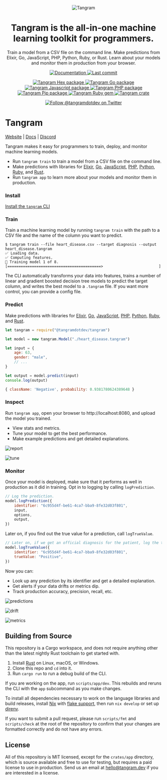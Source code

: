 <p align="center">
	<img src="tangram.svg" title="Tangram">
</p>

<h1 align="center">
Tangram is the all-in-one machine learning toolkit for programmers.
</h1>

<p align="center">
Train a model from a CSV file on the command line. Make predictions from Elixir, Go, JavaScript, PHP, Python, Ruby, or Rust. Learn about your models and monitor them in production from your browser.
</p>

<p align="center">
	<a href="https://tangram.dev/docs/">
		<img src="https://img.shields.io/badge/docs-tangram.dev-purple?style=flat-square" alt="Documentation" />
	</a>
	<a href="">
		<img src="https://img.shields.io/github/last-commit/tangramdotdev/tangram?style=flat-square" alt="Last commit" />
	</a>
</p>
<p align="center">
	<a href="https://hex.pm/packages/tangram">
		<img src="https://img.shields.io/hexpm/v/tangram?color=blueviolet&style=flat-square" alt="Tangram Hex package"/>
	</a>
	<a href="https://github.com/tangramdotdev/tangram-go">
		<img src="https://img.shields.io/github/go-mod/go-version/tangramdotdev/tangram-go?filename=go.mod&style=flat-square" alt="Tangram Go package"/>
	</a>
	<a href="https://www.npmjs.com/package/@tangramdotdev/tangram">
		<img src="https://img.shields.io/npm/v/@tangramdotdev/tangram?color=yellow&style=flat-square" alt="Tangram Javascript package"/>
	</a>
	<a href = "https://packagist.org/packages/tangram/tangram">
	  <img src="https://img.shields.io/packagist/v/tangram/tangram?style=flat-square" alt = "Tangram PHP package"/>
	</a>
	<a href="https://pypi.org/project/tangram/">
		<img src="https://img.shields.io/pypi/v/tangram?color=blue&style=flat-square" alt="Tangram Pip package"/>
	</a>
	<a href="https://rubygems.org/gems/tangram">
		<img src="https://img.shields.io/gem/v/tangram?color=red&style=flat-square" alt="Tangram Ruby gem"/>
	</a>
	<a href="https://crates.io/crates/tangram">
		<img src="https://img.shields.io/crates/v/tangram?style=flat-square" alt="Tangram crate"/>
  </a>
</p>

<p align="center">
	<a href="https://twitter.com/intent/follow?screen_name=tangramdotdev">
		<img src="https://img.shields.io/twitter/follow/tangramdotdev?label=Follow%20tangramdotdev&style=social&color=blue" alt="Follow @tangramdotdev on Twitter" />
	</a>
</p>

# Tangram

[Website](https://www.tangram.dev) | [Docs](https://www.tangram.dev/docs/) | [Discord](https://discord.gg/jT9ZGp3TK2)

Tangram makes it easy for programmers to train, deploy, and monitor machine learning models.

- Run `tangram train` to train a model from a CSV file on the command line.
- Make predictions with libraries for [Elixir](https://hex.pm/packages/tangram), [Go](https://pkg.go.dev/github.com/tangramdotdev/tangram-go), [JavaScript](https://www.npmjs.com/package/@tangramdotdev/tangram), [PHP](https://packagist.org/packages/tangram/tangram), [Python](https://pypi.org/project/tangram), [Ruby](https://rubygems.org/gems/tangram), and [Rust](https://lib.rs/crates/tangram).
- Run `tangram app` to learn more about your models and monitor them in production.

### Install

[Install the `tangram` CLI](https://www.tangram.dev/docs/install)

### Train

Train a machine learning model by running `tangram train` with the path to a CSV file and the name of the column you want to predict.

```
$ tangram train --file heart_disease.csv --target diagnosis --output heart_disease.tangram
✅ Loading data.
✅ Computing features.
🚂 Training model 1 of 8.
[==========================================>                         ]
```

The CLI automatically transforms your data into features, trains a number of linear and gradient boosted decision tree models to predict the target column, and writes the best model to a `.tangram` file. If you want more control, you can provide a config file.

### Predict

Make predictions with libraries for [Elixir](https://hex.pm/packages/tangram), [Go](https://pkg.go.dev/github.com/tangramdotdev/tangram-go), [JavaScript](https://www.npmjs.com/package/@tangramdotdev/tangram), [PHP](https://packagist.org/packages/tangram/tangram), [Python](https://pypi.org/project/tangram), [Ruby](https://rubygems.org/gems/tangram), and [Rust](https://lib.rs/tangram).

```javascript
let tangram = require("@tangramdotdev/tangram")

let model = new tangram.Model("./heart_disease.tangram")

let input = {
	age: 63,
	gender: "male",
	// ...
}

let output = model.predict(input)
console.log(output)
```

```javascript
{ className: 'Negative', probability: 0.9381780624389648 }
```

### Inspect

Run `tangram app`, open your browser to http://localhost:8080, and upload the model you trained.

- View stats and metrics.
- Tune your model to get the best performance.
- Make example predictions and get detailed explanations.

![report](./readme/report.png)

![tune](./readme/tune.png)

### Monitor

Once your model is deployed, make sure that it performs as well in production as it did in training. Opt in to logging by calling `logPrediction`.

```javascript
// Log the prediction.
model.logPrediction({
	identifier: "6c955d4f-be61-4ca7-bba9-8fe32d03f801",
	input,
	options,
	output,
})
```

Later on, if you find out the true value for a prediction, call `logTrueValue`.

```javascript
// Later on, if we get an official diagnosis for the patient, log the true value.
model.logTrueValue({
	identifier: "6c955d4f-be61-4ca7-bba9-8fe32d03f801",
	trueValue: "Positive",
})
```

Now you can:

- Look up any prediction by its identifier and get a detailed explanation.
- Get alerts if your data drifts or metrics dip.
- Track production accuracy, precision, recall, etc.

![predictions](./readme/predictions.png)

![drift](./readme/drift.png)

![metrics](./readme/metrics.png)

## Building from Source

This repository is a Cargo workspace, and does not require anything other than the latest nightly Rust toolchain to get started with.

1. Install [Rust](rust-lang.org) on Linux, macOS, or Windows.
2. Clone this repo and `cd` into it.
3. Run `cargo run` to run a debug build of the CLI.

If you are working on the app, run `scripts/app/dev`. This rebuilds and reruns the CLI with the `app` subcommand as you make changes.

To install all dependencies necessary to work on the language libraries and build releases, install [Nix](https://nixos.org) with [flake support](https://nixos.wiki/wiki/Flakes), then run `nix develop` or set up [direnv](https://github.com/direnv/direnv).

If you want to submit a pull request, please run `scripts/fmt` and `scripts/check` at the root of the repository to confirm that your changes are formatted correctly and do not have any errors.

## License

All of this repository is MIT licensed, except for the `crates/app` directory, which is source available and free to use for testing, but requires a paid license to use in production. Send us an email at hello@tangram.dev if you are interested in a license.
